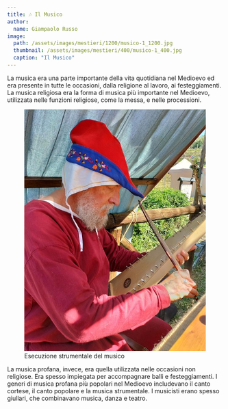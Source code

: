 ```yaml
---
title: 🎶 Il Musico
author:
  name: Giampaolo Russo
image: 
  path: /assets/images/mestieri/1200/musico-1_1200.jpg
  thumbnail: /assets/images/mestieri/400/musico-1_400.jpg
  caption: "Il Musico"
---
```


La musica era una parte importante della vita quotidiana nel Medioevo ed era
presente in tutte le occasioni, dalla religione al lavoro, ai festeggiamenti. La
musica religiosa era la forma di musica più importante nel Medioevo, utilizzata
nelle funzioni religiose, come la messa, e nelle processioni.

<!-- more -->

<figure class="align-center">
    <img src="/assets/images/mestieri/800/musico-2_800.jpg" alt="Esecuzione strumentale del musico">
  <figcaption>Esecuzione strumentale del musico</figcaption>
</figure>

La musica profana, invece, era quella utilizzata nelle occasioni non religiose. Era spesso impiegata per accompagnare balli e festeggiamenti. I generi di musica profana più popolari nel Medioevo includevano il canto cortese, il canto popolare e la musica strumentale. I musicisti erano spesso giullari, che combinavano musica, danza e teatro.
